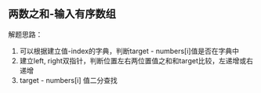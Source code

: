 ## 两数之和-输入有序数组

解题思路：
1. 可以根据建立值-index的字典，判断target - numbers[i]值是否在字典中
2. 建立left, right双指针，判断位置左右两位置值之和和target比较，左递增或右递增
3. target - numbers[i] 值二分查找